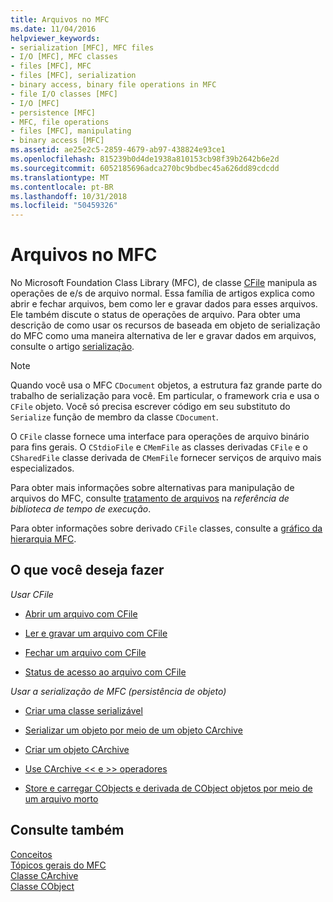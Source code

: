 ```yaml
---
title: Arquivos no MFC
ms.date: 11/04/2016
helpviewer_keywords:
- serialization [MFC], MFC files
- I/O [MFC], MFC classes
- files [MFC], MFC
- files [MFC], serialization
- binary access, binary file operations in MFC
- file I/O classes [MFC]
- I/O [MFC]
- persistence [MFC]
- MFC, file operations
- files [MFC], manipulating
- binary access [MFC]
ms.assetid: ae25e2c5-2859-4679-ab97-438824e93ce1
ms.openlocfilehash: 815239b0d4de1938a810153cb98f39b2642b6e2d
ms.sourcegitcommit: 6052185696adca270bc9bdbec45a626dd89cdcdd
ms.translationtype: MT
ms.contentlocale: pt-BR
ms.lasthandoff: 10/31/2018
ms.locfileid: "50459326"
---
```

# <a name="files-in-mfc"></a>Arquivos no MFC

No Microsoft Foundation Class Library (MFC), de classe [CFile](../mfc/reference/cfile-class.md) manipula as operações de e/s de arquivo normal. Essa família de artigos explica como abrir e fechar arquivos, bem como ler e gravar dados para esses arquivos. Ele também discute o status de operações de arquivo. Para obter uma descrição de como usar os recursos de baseada em objeto de serialização do MFC como uma maneira alternativa de ler e gravar dados em arquivos, consulte o artigo [serialização](../mfc/serialization-in-mfc.md).

> [!NOTE]
>  Quando você usa o MFC `CDocument` objetos, a estrutura faz grande parte do trabalho de serialização para você. Em particular, o framework cria e usa o `CFile` objeto. Você só precisa escrever código em seu substituto do `Serialize` função de membro da classe `CDocument`.

O `CFile` classe fornece uma interface para operações de arquivo binário para fins gerais. O `CStdioFile` e `CMemFile` as classes derivadas `CFile` e o `CSharedFile` classe derivada de `CMemFile` fornecer serviços de arquivo mais especializados.

Para obter mais informações sobre alternativas para manipulação de arquivos do MFC, consulte [tratamento de arquivos](../c-runtime-library/file-handling.md) na *referência de biblioteca de tempo de execução*.

Para obter informações sobre derivado `CFile` classes, consulte a [gráfico da hierarquia MFC](../mfc/hierarchy-chart.md).

## <a name="what-do-you-want-to-do"></a>O que você deseja fazer

*Usar CFile*

- [Abrir um arquivo com CFile](../mfc/opening-files.md)

- [Ler e gravar um arquivo com CFile](../mfc/reading-and-writing-files.md)

- [Fechar um arquivo com CFile](../mfc/closing-files.md)

- [Status de acesso ao arquivo com CFile](../mfc/accessing-file-status.md)

*Usar a serialização de MFC (persistência de objeto)*

- [Criar uma classe serializável](../mfc/serialization-making-a-serializable-class.md)

- [Serializar um objeto por meio de um objeto CArchive](../mfc/serialization-serializing-an-object.md)

- [Criar um objeto CArchive](../mfc/two-ways-to-create-a-carchive-object.md)

- [Use CArchive <\< e >> operadores](../mfc/using-the-carchive-output-and-input-operators.md)

- [Store e carregar CObjects e derivada de CObject objetos por meio de um arquivo morto](../mfc/storing-and-loading-cobjects-via-an-archive.md)

## <a name="see-also"></a>Consulte também

[Conceitos](../mfc/mfc-concepts.md)<br/>
[Tópicos gerais do MFC](../mfc/general-mfc-topics.md)<br/>
[Classe CArchive](../mfc/reference/carchive-class.md)<br/>
[Classe CObject](../mfc/reference/cobject-class.md)
